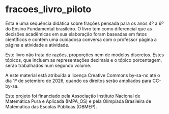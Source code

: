 # fracoes_livro_piloto

Esta é uma sequência didática sobre frações pensada para os anos 4º a 6º do Ensino Fundamental brasileiro. O livro tem como diferencial que as decisões acadêmicas em sua elaboração foram baseadas em fatos científicos e contém uma cuidadosa conversa com o professor página a página e atividade a atividade.

Este livro não trata de razões, proporções nem de modelos discretos. Estes tópicos, que incluem as representações decimais e o tópico porcentagem, serão trabalhados num segundo volume.

A este material está atribuída a licença Creative Commons by-sa-nc até o dia 1º de setembro de 2026, quando os direitos serão ampliados para CC-by-sa.

Este projeto foi financiado pela Associação Instituto Nacional de Matemática Pura e Aplicada (IMPA_OS) e pela Olimpíada Brasileira de Matemática das Escolas Públicas (OBMEP).
